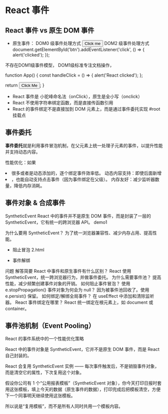 # React 事件

## React 事件 vs 原生 DOM 事件

- 原生事件：
  DOM0 级事件处理方式
  <button onclick="alert('clicked')">Click me</button>
  DOM2 级事件处理方式
  document.getElementById('btn').addEventListener('click', () => {
  alert('clicked');
  });

不存在DOM1级事件模型， DOM1级标准专注文档操作，

function App() {
  const handleClick = () => {
    alert('React clicked');
  };

  return <button onClick={handleClick}>Click Me</button>;
}

- React 事件是 小驼峰命名法（onClick），原生是全小写（onclick）
- React 不使用字符串绑定函数，而是直接传函数引用
- React 的事件绑定不是直接加到 DOM 元素上，而是通过事件委托实现
  #root 挂载点

## 事件委托

  **事件委托**就是利用事件冒泡机制，在父元素上统一处理子元素的事件，以提升性能并支持动态内容。

  性能优化：如果 <li> 很多或者是动态添加的，逐个绑定事件效率低。
  动态内容支持：即使后面新增 <li>，也能自动支持点击事件（因为事件绑定在父级）。
  内存友好：减少监听器数量，降低内存消耗。

## 事件对象 & 合成事件
SyntheticEvent
React 中的事件并不是原生 DOM 事件，而是封装了一层的 SyntheticEvent，它有统一的跨浏览器 API。 demo1

为什么要用 SyntheticEvent？
为了统一浏览器兼容性、减少内存占用、提高性能。

- 阻止冒泡 2.html

- 事件解绑

问题	解答简要
React 中事件和原生事件有什么区别？	React 使用 SyntheticEvent，统一跨浏览器行为，并做事件委托。
为什么需要事件池？	提高性能，减少频繁创建事件对象的开销。
如何阻止事件冒泡？	使用 e.stopPropagation()
事件对象为何会为 null？	因为被事件池回收了。使用 e.persist() 保留。
如何绑定/解绑全局事件？	在 useEffect 中添加和清除监听器。
React 事件绑定在哪里？	React 统一绑定在根元素上，如 document 或 container。

## 事件池机制（Event Pooling）

React 的事件系统中的一个性能优化策略

React 中的事件对象是 SyntheticEvent，它并不是原生 DOM 事件，而是 React 自己封装的。

React 会复用 SyntheticEvent 实例 —— 每次事件触发后，不是销毁事件对象，而是清空它的属性，下次复用这个对象。

假设你公司有 1 个“公用报表模板”（SyntheticEvent 对象），你今天打印日报时套用这张模板，填上今天的数据（原生事件的数据），打印完成后把模板清空，方便下一个同事明天继续使用这张模板。

所以说是“复用模板”，而不是所有人同时共用一个模板内容。

